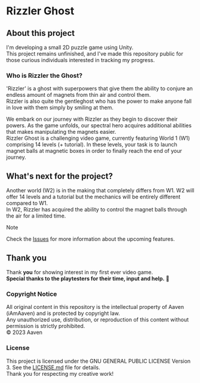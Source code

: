 # Rizzler Ghost
## About this project
I'm developing a small 2D puzzle game using Unity.  
This project remains unfinished, and I've made this repository public for those curious individuals interested in tracking my progress.  

### Who is Rizzler the Ghost?
'Rizzler' is a ghost with superpowers that give them the ability to conjure an endless amount of magnets from thin air and control them.  
Rizzler is also quite the gentleghost who has the power to make anyone fall in love with them simply by smiling at them.  
  
We embark on our journey with Rizzler as they begin to discover their powers. As the game unfolds, our spectral hero acquires additional abilities that makes manipulating the magnets easier.  
Rizzler Ghost is a challenging video game, currently featuring World 1 (W1) comprising 14 levels (+ tutorial). In these levels, your task is to launch magnet balls at magnetic boxes in order to finally reach the end of your journey.  
## What's next for the project?
Another world (W2) is in the making that completely differs from W1. W2 will offer 14 levels and a tutorial but the mechanics will be entirely different compared to W1.  
In W2, Rizzler has acquired the ability to control the magnet balls through the air for a limited time.  
  
> [!NOTE]  
> Check the [Issues](https://github.com/iAmAapo/rizzler-ghost/issues) for more information about the upcoming features.
  
## Thank you
Thank **you** for showing interest in my first ever video game.  
**Special thanks to the playtesters for their time, input and help.** 🖤
  
### Copyright Notice
All original content in this repository is the intellectual property of Aaven (iAmAaven) and is protected by copyright law.  
Any unauthorized use, distribution, or reproduction of this content without permission is strictly prohibited.  
© 2023 Aaven  
### License
This project is licensed under the GNU GENERAL PUBLIC LICENSE Version 3. See the [LICENSE.md](LICENSE.md) file for details.  
Thank you for respecting my creative work!
